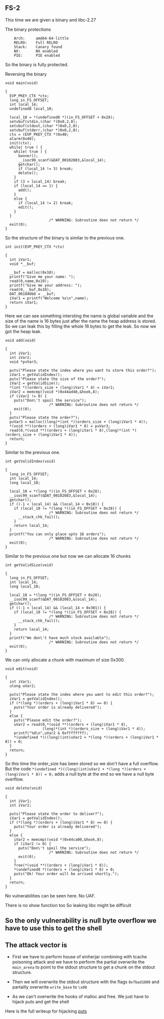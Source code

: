 ## FS-2

This time we are given a binary and libc-2.27

The binary protections 

```
    Arch:     amd64-64-little
    RELRO:    Full RELRO
    Stack:    Canary found
    NX:       NX enabled
    PIE:      PIE enabled
```

So the binary is fully protected.

Reversing the binary

```
void main(void)

{
  EVP_PKEY_CTX *ctx;
  long in_FS_OFFSET;
  int local_14;
  undefined8 local_10;
  
  local_10 = *(undefined8 *)(in_FS_OFFSET + 0x28);
  setvbuf(stdin,(char *)0x0,2,0);
  setvbuf(stdout,(char *)0x0,2,0);
  setvbuf(stderr,(char *)0x0,2,0);
  ctx = (EVP_PKEY_CTX *)0x40;
  alarm(0x40);
  init(ctx);
  while( true ) {
    while( true ) {
      banner();
      __isoc99_scanf(&DAT_00102083,&local_14);
      getchar();
      if (local_14 != 3) break;
      delete();
    }
    if (3 < local_14) break;
    if (local_14 == 1) {
      add();
    }
    else {
      if (local_14 != 2) break;
      edit();
    }
  }
                    /* WARNING: Subroutine does not return */
  exit(0);
}
```

So the structure of the binary is similar to the previous one.



```
int init(EVP_PKEY_CTX *ctx)

{
  int iVar1;
  void *__buf;
  
  __buf = malloc(0x10);
  printf("Give me your name: ");
  read(0,name,0x10);
  printf("Give me your address: ");
  read(0,__buf,0x10);
  DAT_001040b0 = __buf;
  iVar1 = printf("Welcome %s\n",name);
  return iVar1;
}
```

Here we can see something intersting the name is global variable and the size of the name is 16 bytes just after the name the heap address is stored. So we can leak this by filling the whole 16 bytes to get the leak. So now we got the heap leak.

```
void add(void)

{
  int iVar1;
  int iVar2;
  void *pvVar3;
  
  puts("Please state the index where you want to store this order?");
  iVar1 = getValidIndex();
  puts("Please state the size of the order?");
  iVar2 = getValidSize();
  *(int *)(orders_size + (long)iVar1 * 4) = iVar2;
  iVar2 = memcmp((void *)0x44ad48,&hook,8);
  if (iVar2 != 0) {
    puts("Don\'t spoil the service");
                    /* WARNING: Subroutine does not return */
    exit(0);
  }
  puts("Please state the order?");
  pvVar3 = malloc((long)*(int *)(orders_size + (long)iVar1 * 4));
  *(void **)(orders + (long)iVar1 * 8) = pvVar3;
  read(0,*(void **)(orders + (long)iVar1 * 8),(long)*(int *)(orders_size + (long)iVar1 * 4));
  return;
}
```

Similar to the previous one.

```
int getValidIndex(void)

{
  long in_FS_OFFSET;
  int local_14;
  long local_10;
  
  local_10 = *(long *)(in_FS_OFFSET + 0x28);
  __isoc99_scanf(&DAT_00102083,&local_14);
  getchar();
  if ((-1 < local_14) && (local_14 < 0x10)) {
    if (local_10 != *(long *)(in_FS_OFFSET + 0x28)) {
                    /* WARNING: Subroutine does not return */
      __stack_chk_fail();
    }
    return local_14;
  }
  printf("You can only place upto 16 orders");
                    /* WARNING: Subroutine does not return */
  exit(0);
}
```
Similar to the previous one but now we can allocate 16 chunks

```
int getValidSize(void)

{
  long in_FS_OFFSET;
  int local_14;
  long local_10;
  
  local_10 = *(long *)(in_FS_OFFSET + 0x28);
  __isoc99_scanf(&DAT_00102083,&local_14);
  getchar();
  if ((-1 < local_14) && (local_14 < 0x301)) {
    if (local_10 != *(long *)(in_FS_OFFSET + 0x28)) {
                    /* WARNING: Subroutine does not return */
      __stack_chk_fail();
    }
    return local_14;
  }
  printf("We don\'t have much stock available");
                    /* WARNING: Subroutine does not return */
  exit(0);
}
```

We can only allocate a chunk with maximum of size 0x300.

```
void edit(void)

{
  int iVar1;
  ulong uVar2;
  
  puts("Please state the index where you want to edit this order?");
  iVar1 = getValidIndex();
  if (*(long *)(orders + (long)iVar1 * 8) == 0) {
    puts("Your order is already delivered");
  }
  else {
    puts("Please edit the order?");
    uVar2 = read(0,*(void **)(orders + (long)iVar1 * 8),
                 (long)*(int *)(orders_size + (long)iVar1 * 4));
    printf("%d\n",uVar2 & 0xffffffff);
    *(undefined *)((long)(int)uVar2 + *(long *)(orders + (long)iVar1 * 8)) = 0;
  }
  return;
}
```

So this time the order_size has been stored so we don't have a full overflow. But the code ```*(undefined *)((long)(int)uVar2 + *(long *)(orders + (long)iVar1 * 8)) = 0;``` adds a null byte at the end so we have a null byte overflow.

```
void delete(void)

{
  int iVar1;
  int iVar2;
  
  puts("Please state the order to deliver?");
  iVar1 = getValidIndex();
  if (*(long *)(orders + (long)iVar1 * 8) == 0) {
    puts("Your order is already delivered");
  }
  else {
    iVar2 = memcmp((void *)0x44ca00,&hook,8);
    if (iVar2 != 0) {
      puts("Don\'t spoil the service");
                    /* WARNING: Subroutine does not return */
      exit(0);
    }
    free(*(void **)(orders + (long)iVar1 * 8));
    *(undefined8 *)(orders + (long)iVar1 * 8) = 0;
    puts("Ok! Your order will be arrived shortly.");
  }
  return;
}
```

No vulnerabilities can be seen here. No UAF.

There is no show function too So leaking libc might be difficult

## So the only vulnerability is null byte overflow we have to use this to get the shell

## The attack vector is

- First we have to perform house of einherjar combining with tcache poisoning attack and we have to perform the partial overwrite the ```main_arena``` to point to the stdout structure to get a chunk on the stdout structure.
- Then we will overwrite the stdout structure with the flags ```0xfbad1800``` and partailly overwrite ```write_base``` to ```\x00``` 

- As we can't overwrite the hooks of malloc and free. We just have to hijack puts and get the shell

Here is the full writeup for hijacking [puts](https://faraz.faith/2020-10-13-FSOP-lazynote/)